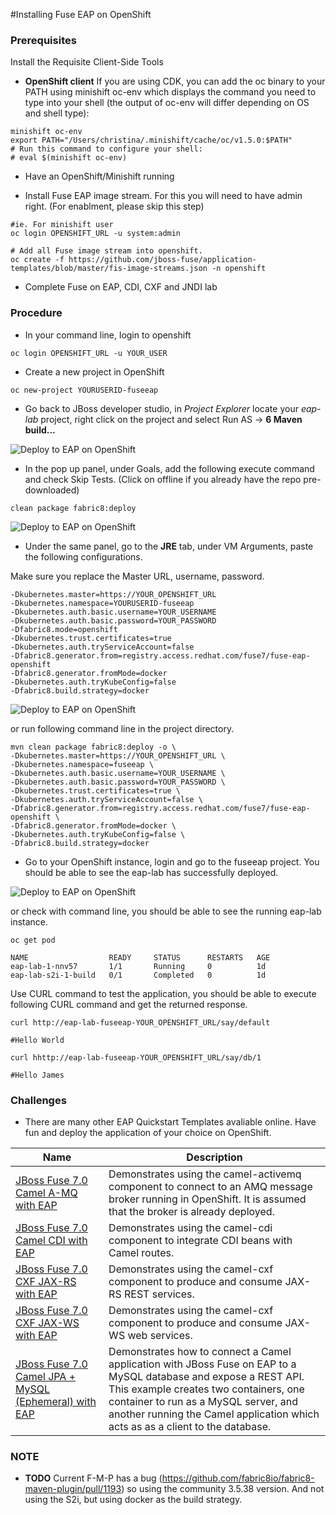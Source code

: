 #Installing Fuse EAP on OpenShift

### Prerequisites

Install the Requisite Client-Side Tools

- **OpenShift client**
If you are using CDK, you can add the oc binary to your PATH using minishift oc-env which displays the command you need to type into your shell (the output of oc-env will differ depending on OS and shell type):

```
minishift oc-env
export PATH="/Users/christina/.minishift/cache/oc/v1.5.0:$PATH"
# Run this command to configure your shell:
# eval $(minishift oc-env)
```

- Have an OpenShift/Minishift running

- Install Fuse EAP image stream. For this you will need to have admin right. (For enablment, please skip this step)

```
#ie. For minishift user
oc login OPENSHIFT_URL -u system:admin

# Add all Fuse image stream into openshift.
oc create -f https://github.com/jboss-fuse/application-templates/blob/master/fis-image-streams.json -n openshift
```
- Complete Fuse on EAP, CDI, CXF and JNDI lab

### Procedure

- In your command line, login to openshift

```
oc login OPENSHIFT_URL -u YOUR_USER
```

- Create a new project in OpenShift

```
oc new-project YOURUSERID-fuseeap
```

- Go back to JBoss developer studio, in *Project Explorer* locate your *eap-lab* project, right click on the project and select Run AS -> **6 Maven build...**

![Deploy to EAP on OpenShift](images/62-Step-01.png)

- In the pop up panel, under Goals, add the following execute command and check Skip Tests. (Click on offline if you already have the repo pre-downloaded)

```
clean package fabric8:deploy
```
![Deploy to EAP on OpenShift](images/62-Step-02.png)

- Under the same panel, go to the **JRE** tab, under VM Arguments, paste the following configurations. 

Make sure you replace the Master URL, username, password.  

```
-Dkubernetes.master=https://YOUR_OPENSHIFT_URL
-Dkubernetes.namespace=YOURUSERID-fuseeap 
-Dkubernetes.auth.basic.username=YOUR_USERNAME 
-Dkubernetes.auth.basic.password=YOUR_PASSWORD 
-Dfabric8.mode=openshift 
-Dkubernetes.trust.certificates=true 
-Dkubernetes.auth.tryServiceAccount=false 
-Dfabric8.generator.from=registry.access.redhat.com/fuse7/fuse-eap-openshift 
-Dfabric8.generator.fromMode=docker 
-Dkubernetes.auth.tryKubeConfig=false 
-Dfabric8.build.strategy=docker
```
![Deploy to EAP on OpenShift](images/62-Step-03.png)

or run following command line in the project directory. 

```
mvn clean package fabric8:deploy -o \
-Dkubernetes.master=https://YOUR_OPENSHIFT_URL \
-Dkubernetes.namespace=fuseeap \
-Dkubernetes.auth.basic.username=YOUR_USERNAME \
-Dkubernetes.auth.basic.password=YOUR_PASSWORD \
-Dkubernetes.trust.certificates=true \
-Dkubernetes.auth.tryServiceAccount=false \
-Dfabric8.generator.from=registry.access.redhat.com/fuse7/fuse-eap-openshift \
-Dfabric8.generator.fromMode=docker \
-Dkubernetes.auth.tryKubeConfig=false \
-Dfabric8.build.strategy=docker
```

- Go to your OpenShift instance, login and go to the fuseeap project. You should be able to see the eap-lab has successfully deployed. 

![Deploy to EAP on OpenShift](images/62-Step-04.png)

or check with command line, you should be able to see the running eap-lab instance.

```
oc get pod

NAME                  READY     STATUS      RESTARTS   AGE
eap-lab-1-nnv57       1/1       Running     0          1d
eap-lab-s2i-1-build   0/1       Completed   0          1d

```
Use CURL command to test the application, you should be able to execute following CURL command and get the returned response. 

```
curl http://eap-lab-fuseeap-YOUR_OPENSHIFT_URL/say/default

#Hello World
```

```
curl hhttp://eap-lab-fuseeap-YOUR_OPENSHIFT_URL/say/db/1

#Hello James
```



### Challenges

- There are many other EAP Quickstart Templates avaliable online. Have fun and deploy the application of your choice on OpenShift.

| Name	| Description| 
|-----------------------|-------------------------------------------------|
|[JBoss Fuse 7.0 Camel A-MQ with EAP](https://raw.githubusercontent.com/jboss-fuse/application-templates/master/quickstarts/eap-camel-amq-template.json)| Demonstrates using the camel-activemq component to connect to an AMQ message broker running in OpenShift. It is assumed that the broker is already deployed.|
|[JBoss Fuse 7.0 Camel CDI with EAP](https://raw.githubusercontent.com/jboss-fuse/application-templates/master/quickstarts/eap-camel-cdi-template.json)| Demonstrates using the camel-cdi component to integrate CDI beans with Camel routes.|
|[JBoss Fuse 7.0 CXF JAX-RS with EAP](https://raw.githubusercontent.com/jboss-fuse/application-templates/master/quickstarts/eap-camel-cxf-jaxrs-template.json)| Demonstrates using the camel-cxf component to produce and consume JAX-RS REST services.|
|[JBoss Fuse 7.0 CXF JAX-WS with EAP](https://raw.githubusercontent.com/jboss-fuse/application-templates/master/quickstarts/eap-camel-cxf-jaxws-template.json)| Demonstrates using the camel-cxf component to produce and consume JAX-WS web services.|
|[JBoss Fuse 7.0 Camel JPA + MySQL (Ephemeral) with EAP](https://raw.githubusercontent.com/jboss-fuse/application-templates/master/quickstarts/eap-camel-jpa-template.json)| Demonstrates how to connect a Camel application with JBoss Fuse on EAP to a MySQL database and expose a REST API. This example creates two containers, one container to run as a MySQL server, and another running the Camel application which acts as as a client to the database.|



### NOTE
 -  **TODO** Current F-M-P has a bug (https://github.com/fabric8io/fabric8-maven-plugin/pull/1193) so using the community 3.5.38 version. And not using the S2i, but using docker as the build strategy. 
